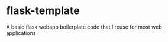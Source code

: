 flask-template
==============

A basic flask webapp boilerplate code that I reuse for most web applications
